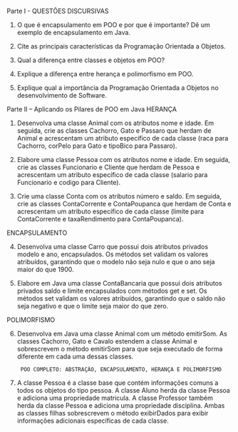 Parte I - QUESTÕES DISCURSIVAS
1. O que é encapsulamento em POO e por que é importante? Dê um exemplo de
  encapsulamento em Java.

2. Cite as principais características da Programação Orientada a Objetos.
   
3. Qual a diferença entre classes e objetos em POO?
   
4. Explique a diferença entre herança e polimorfismo em POO.
   
5. Explique qual a importância da Programação Orientada a Objetos no desenvolvimento
de Software.

Parte II – Aplicando os Pilares de POO em Java
HERANÇA

1. Desenvolva uma classe Animal com os atributos nome e idade. Em seguida, crie as classes
  Cachorro, Gato e Passaro que herdam de Animal e acrescentam um atributo específico de
  cada classe (raca para Cachorro, corPelo para Gato e tipoBico para Passaro).

2. Elabore uma classe Pessoa com os atributos nome e idade. Em seguida, crie as classes
  Funcionario e Cliente que herdam de Pessoa e acrescentam um atributo específico de cada
  classe (salario para Funcionario e codigo para Cliente).

3. Crie uma classe Conta com os atributos número e saldo. Em seguida, crie as classes
  ContaCorrente e ContaPoupanca que herdam de Conta e acrescentam um atributo
  específico de cada classe (limite para ContaCorrente e taxaRendimento para
  ContaPoupanca).

ENCAPSULAMENTO

4. Desenvolva uma classe Carro que possui dois atributos privados modelo e ano,
  encapsulados. Os métodos set validam os valores atribuídos, garantindo que o modelo não
  seja nulo e que o ano seja maior do que 1900.

5. Elabore em Java uma classe ContaBancaria que possui dois atributos privados saldo e
  limite encapsulados com métodos get e set. Os métodos set validam os valores atribuídos,
  garantindo que o saldo não seja negativo e que o limite seja maior do que zero.

POLIMORFISMO

6. Desenvolva em Java uma classe Animal com um método emitirSom. As classes Cachorro,
  Gato e Cavalo estendem a classe Animal e sobrescrevem o método emitirSom para que seja
  executado de forma diferente em cada uma dessas classes.

        POO COMPLETO: ABSTRAÇÃO, ENCAPSULAMENTO, HERANÇA E POLIMORFISMO

7. A classe Pessoa é a classe base que contém informações comuns a todos os objetos do
  tipo pessoa. A classe Aluno herda da classe Pessoa e adiciona uma propriedade matricula. A
  classe Professor também herda da classe Pessoa e adiciona uma propriedade disciplina.
  Ambas as classes filhas sobrescrevem o método exibirDados para exibir informações
  adicionais específicas de cada classe.
